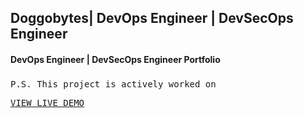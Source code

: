 ## Doggobytes| DevOps Engineer | DevSecOps Engineer
#### DevOps Engineer | DevSecOps Engineer Portfolio
##### 


<pre>P.S. This project is actively worked on</pre>
<pre><a href="https://juanj4.github.io/">VIEW LIVE DEMO</a></pre>



